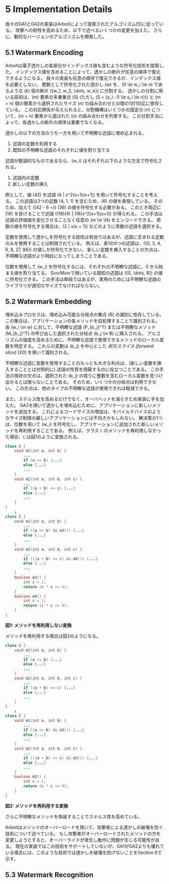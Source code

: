 # 5 Implementation Details

我々のGA1とGA2の実装はArboitによって提案されたアルゴリズム[5]に従っている。
攻撃への耐性を高めるため、以下で述べるいくつかの変更を加えた。
さらに、動的なバージョンのアルゴリズムを開発した。


## 5.1 Watermark Encoding

Arboitは電子透かしの各部分がインデックス値も含むような符号化技術を提案した。
インデックス値を含めることによって、透かしの断片が任意の順序で復元できるようになる。
我々の実装も任意の順序で復元できるが、インデックス値を必要としない。
整数として符号化された透かし \(w\) を、\(0 \le w_i \le n\) であるような \(k\) 個の断片 \(\{w_1, w_2, \dots, w_k\}\) に分割する。
透かしの分割に用いる技術は、\(m\) 要素の多重集合 \(S\) (ただし \(S = \{s_i : 0 \le s_i \le n\}\)) と \(m + n\) 個の要素から選択されたサイズ \(n\) の組み合わせとの間の1対1対応に依存している。
この対応関係が与えられると、分割機構はいくつかの固定の \(n\) について、\(m + n\) 要素から選ばれた \(n\) の組み合わせを列挙する。
この分割手法によって、各透かしの断片の順序は重要でなくなる。

透かしの以下の方法のうち一方を用いて不明瞭な述語に埋め込まれる。

1. 述語の定数を利用する
2. 既知の不明瞭な述語のそれぞれに値を割り当てる

述語が数論的なものであるなら、\(w_i\) はそれぞれ以下のような方法で符号化される。

1. 述語内の定数
2. 新しい定数の挿入

例として、値 \(42\) を述語 \(4 \| x^2(x+1)(x+1)\) を用いて符号化することを考える。
この述語は3つの定数 \(4, 1, 1\) を含むため、\(6\) の値を表現している。
そのため、加えて (\(42 - 6 =\)) \(36\) の値を符号化する必要がある。
このとき両辺に \(18\) を掛けることで述語 \((18)(4) \| (18)x^2(x+1)(x+1)\) が得られる。
この手法は述語の評価値を変化させることなく任意の \(m \in \N\) をエンコードできる。
奇数の値を符号化する場合は、\(2 \| x(x + 1)\) などのように奇数の述語を選択する。

<!-- textlint-disable japanese/no-doubled-joshi -->
<!-- textlint-disable ja-technical-writing/max-comma -->
定数を使用して透かしを符号化する技術は有効ではあるが、述語に含まれる定数のみを使用することは制限されている。
例えば、表1の9つの述語は、\(\{0, 3, 4, 6, 8, 27, 88\}\) の値しか符号化できない。
新しい定数を挿入することの欠点は、不明瞭な述語がより明白になってしまうことである。

位数を使用して \(w_i\) を符号化するには、それぞれの不明瞭な述語に、0 から始まる値を割り当てる。
S<span style="font-size: .7em">AND</span>M<span style="font-size: .7em">ARK</span>で用いている既知の述語は \(\{0, \dots, 8\}\) の値に符号化できる。
この手法は単純ではあるが、実用のためには不明瞭な述語のライブラリが適切なサイズでなければならない。
<!-- textlint-enable -->


## 5.2 Watermark Embedding

埋め込みプロセスは、埋め込み可能な分岐点の集合 \(B\) の識別に依存している。
この集合は、アプリケーションの各メソッドを前処理することで識別される。
各 \(w_i \in w\) に対して、不明瞭な述語 \(P_{b_j}^T\) または不明瞭なメソッド \(M_{b_j}^T\) の呼び出した選択された分岐点 \(b_j \in B\) に挿入される。
アルゴリズムの強度を高めるために、不明瞭な述語で使用できるメソッドのローカル変数を特定する。
これらの変数は \(b_j\) を中心とした *前方スライス (forward slice)* [20] を用いて識別される。

不明瞭な述語に変数を使用することのもっとも大きな利点は、(新しい変数を挿入することとは対照的に) 述語の性質を隠蔽するのに役立つことである。
この手法の現状の欠点は、選択された \(b_j\) の周りに整数を含むローカル変数を見つけ出せるとは限らないことである。
そのため、いくつかの分岐点は利用できない。
この欠点は、他のタイプの不明瞭な述語が使用できれば軽減できる。

また、ステルス性を高めるだけでなく、オーバヘッドを減らすため実装に手を加えた。
GA2を用いて透かしを埋め込むために、アプリケーションに新しいメソッドを追加する。
これによるコードサイズの増加は、モバイルデバイスのようなサイズ制限の厳しいアプリケーションには不向きかもしれない。
解決策の1つは、位数を用いて \(w_i\) を符号化し、アプリケーションに追加された新しいメソッドを再利用することである。
例えば、クラス `C` のメソッドを再利用しなかった場合、`C` は図1のように変換される。

```java
class C {
    void m1(int a, int b) {
        ...
        if (a <= b) {...}
        else {...}
        ...
    }
    void m2(int a, int b, int c) {
        ...
        if ((a + b) <= c) {...}
        else {...}
        ...
    }
}
    ↓
class C {
    void m1(int a, int b) {
        ...
        if ((a <= b) && m3()) {...}
        else {...}
        ...
    }
    void m2(int a, int b, int c) {
        ...
        if (((a + b) <= c) && m4()) {...}
        else {...}
        ...
    }
    boolean m3() {
        int c = 1;
        return (c * c <= 0);
    }
    boolean m4() {
        int c = 1;
        return (c * c <= 0);
    }
}
```

**図1: メソッドを再利用しない変換**

メソッドを再利用する場合は図2のようになる。

```java
class C {
    void m1(int a, int b) {
        ...
        if (a <= b) {...}
        else {...}
        ...
    }
    void m2(int a, int b, int c) {
        ...
        if ((a + b) <= c) {...}
        else {...}
        ...
    }
}
    ↓
class C {
    void m1(int a, int b) {
        ...
        if ((a <= b) && m3()) {...}
        else {...}
        ...
    }
    void m2(int a, int b, int c) {
        ...
        if (((a + b) <= c) && m3()) {...}
        else {...}
        ...
    }
    boolean m3() {
        int c = 1;
        return (c * c <= 0);
    }
}
```

**図2: メソッドを再利用する変換**

さらに不明瞭なメソッドを偽装することでステルス性を高めている。

<!-- textlint-disable japanese/no-doubled-joshi -->
Arboitはメソッドのオーバーロードを用いて、攻撃者による透かしの破壊を防ぐ技術について述べている。
もし攻撃者がオーバーロードされたメソッドの方を変更しようとすると、オーバーライドが発生し動作に問題が生じる可能性がある。
現在の実装ではこの技術をサポートしていないが、GA1がGA2よりも優れている場合には、このような技術では透かしを破壊を防げないことをSection 6で示す。
<!-- textlint-enable -->


## 5.3 Watermark Recognition


